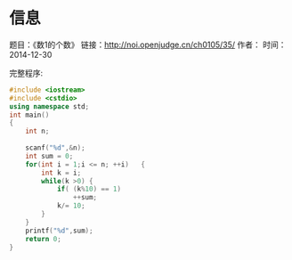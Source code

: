 ﻿# 信息
题目：《数1的个数》
链接：http://noi.openjudge.cn/ch0105/35/
作者：
时间：2014-12-30  


完整程序:
```cpp
#include <iostream>
#include <cstdio>
using namespace std;
int main()
{
	int n;
	
	scanf("%d",&n);
	int sum = 0;
	for(int i = 1;i <= n; ++i)	 {
		int k = i;
		while(k >0) {
			if( (k%10) == 1)
				++sum;
			k/= 10;
		}
	}
	printf("%d",sum);
	return 0;
}
```

